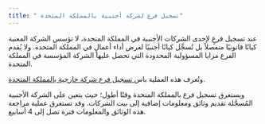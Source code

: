 ```yaml
---
title: " تسجيل فرع لشركة أجنبية بالمملكة المتحدة"
---
```

عند تسجيل فرعٍ لإحدى الشركات الأجنبية في المملكة المتحدة، لا تؤسس الشركة المعنية كيانًا قانونيًا منفصلاً بل تُسجِّل كيانًا أجنبيًا لغرض أداء أعمالٍ في المملكة المتحدة. ولا يُقدم الفرع مزايا المسؤولية المحدودة التي تحصل عليها الشركة المؤسسة في المملكة المتحدة.

وتُعرف هذه العملية باس[ تسجيل فرع شركة خارجية بالمملكة المتحدة](https://www.gov.uk/government/publications/register-a-uk-establishment-of-an-overseas-company-os-in01).

ويستغرق تسجيل فرع بالمملكة المتحدة وقتًا أطول؛ حيث يتعين على الشركة الأجنبية المُسجَّلة تقديم وثائق ومعلومات إضافية إلى بيت الشركات. وقد تستغرق عملية مراجعة هذه الوثائق والمعلومات فترة تصل إلى 4 أسابيع.
